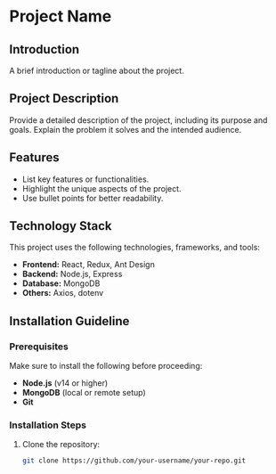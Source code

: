 # Project Name

## Introduction

A brief introduction or tagline about the project.

## Project Description

Provide a detailed description of the project, including its purpose and goals. Explain the problem it solves and the intended audience.

## Features

- List key features or functionalities.
- Highlight the unique aspects of the project.
- Use bullet points for better readability.

## Technology Stack

This project uses the following technologies, frameworks, and tools:

- **Frontend:** React, Redux, Ant Design
- **Backend:** Node.js, Express
- **Database:** MongoDB
- **Others:** Axios, dotenv

## Installation Guideline

### Prerequisites

Make sure to install the following before proceeding:

- **Node.js** (v14 or higher)
- **MongoDB** (local or remote setup)
- **Git**

### Installation Steps

1. Clone the repository:
   ```bash
   git clone https://github.com/your-username/your-repo.git
   ```
